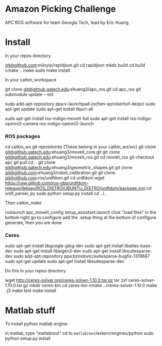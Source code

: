 Amazon Picking Challenge
========================
APC ROS software for team Georgia Tech, lead by Eric Huang

# Install

In your repos directory

git@github.com:miloyip/rapidjson.git
cd rapidjson
mkdir build
cd build
cmake ..
make
sudo make install


In your catkin_workspace

git clone git@github.gatech.edu:ehuang3/apc_ros.git
cd apc_ros
git submodule update --init

sudo add-apt-repository ppa:v-launchpad-jochen-sprickerhof-de/pcl
sudo apt-get update
sudo apt-get install libpcl-all

sudo apt-get install ros-indigo-moveit-full
sudo apt-get install ros-indigo-openni2-camera ros-indigo-openni2-launch

### ROS packages

cd catkin_ws
git repositories (These belong in your catkin_ws/src)
git clone git@github.gatech.edu:ehuang3/moveit_core.git
git clone git@github.gatech.edu:ehuang3/moveit_ros.git
cd moveit_ros
git checkout apc
git pull
cd ..
git clone git@github.gatech.edu:ehuang3/geometric_shapes.git
git clone git@github.com:ehuang3/robot_calibration.git
git clone git@github.com:ros/urdfdom.git
cd urdfdom
wget https://raw.github.com/ros-gbp/urdfdom-release/debian/ROS_DISTRO/UBUNTU_DISTRO/urdfdom/package.xml
cd urdf_parser_py
sudo python setup.py install
cd ../..

Then catkin_make

roslaunch apc_moveit_config setup_assistant.launch
click "load files" in the bottom right
go to configure
add the .setup thing at the bottom of configure
generate, then you are done

### Ceres

sudo apt-get install libgoogle-glog-dev
sudo apt-get install libatlas-base-dev
sudo apt-get install libeigen3-dev
sudo apt-get install libsuitesparse-dev
sudo add-apt-repository ppa:bzindovic/suitesparse-bugfix-1319687
sudo apt-get update
sudo apt-get install libsuitesparse-dev

Do this in your repos directory

wget http://ceres-solver.org/ceres-solver-1.10.0.tar.gz
tar zxf ceres-solver-1.10.0.tar.gz
mkdir ceres-bin
cd ceres-bin
cmake ../ceres-solver-1.10.0
make -j3
make test
make install

# Matlab stuff
To install python matlab engine

in matlab, type "matlabroot"
cd to `matlabroot`/extern/engines/python
sudo python setup.py install
